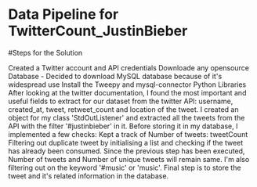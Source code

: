 # Data Pipeline for TwitterCount_JustinBieber

#Steps for the Solution

Created a Twitter account and API credentials
Downloade any opensource Database - Decided to download MySQL database because of it's widespread use
Install the Tweepy and mysql-connector Python Libraries
After looking at the twitter documentation, I found the most important and useful fields to extract for our dataset from the twitter API: username, created_at, tweet, retweet_count and location of the tweet.
I created an object for my class 'StdOutListener' and extracted all the tweets from the API with the filter '#justinbieber' in it.
Before storing it in my database, I implemented a few checks:
Kept a track of Number of tweets: tweetCount
Filtering out duplicate tweet by initialising a list and checking if the tweet has already been consumed.
Since the previous step has been executed, Number of tweets and Number of unique tweets will remain same.
I'm also filtering out on the keyword '#music' or 'music'.
Final step is to store the tweet and it's related information in the database.
